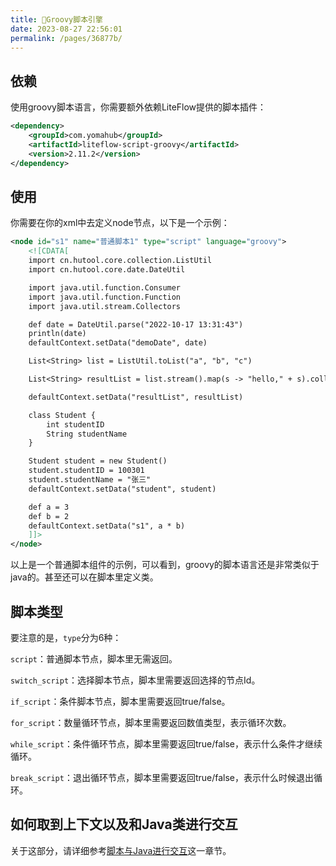 ```yaml
---
title: 🥏Groovy脚本引擎
date: 2023-08-27 22:56:01
permalink: /pages/36877b/
---
```


## 依赖

使用groovy脚本语言，你需要额外依赖LiteFlow提供的脚本插件：

```xml
<dependency>
    <groupId>com.yomahub</groupId>
    <artifactId>liteflow-script-groovy</artifactId>
    <version>2.11.2</version>
</dependency>
```

## 使用

你需要在你的xml中去定义node节点，以下是一个示例：

```xml
<node id="s1" name="普通脚本1" type="script" language="groovy">
    <![CDATA[
    import cn.hutool.core.collection.ListUtil
    import cn.hutool.core.date.DateUtil

    import java.util.function.Consumer
    import java.util.function.Function
    import java.util.stream.Collectors

    def date = DateUtil.parse("2022-10-17 13:31:43")
    println(date)
    defaultContext.setData("demoDate", date)

    List<String> list = ListUtil.toList("a", "b", "c")

    List<String> resultList = list.stream().map(s -> "hello," + s).collect(Collectors.toList())

    defaultContext.setData("resultList", resultList)

    class Student {
        int studentID
        String studentName
    }

    Student student = new Student()
    student.studentID = 100301
    student.studentName = "张三"
    defaultContext.setData("student", student)

    def a = 3
    def b = 2
    defaultContext.setData("s1", a * b)
    ]]>
</node>
```

以上是一个普通脚本组件的示例，可以看到，groovy的脚本语言还是非常类似于java的。甚至还可以在脚本里定义类。

## 脚本类型

要注意的是，`type`分为6种：

`script`：普通脚本节点，脚本里无需返回。

`switch_script`：选择脚本节点，脚本里需要返回选择的节点Id。

`if_script`：条件脚本节点，脚本里需要返回true/false。

`for_script`：数量循环节点，脚本里需要返回数值类型，表示循环次数。

`while_script`：条件循环节点，脚本里需要返回true/false，表示什么条件才继续循环。

`break_script`：退出循环节点，脚本里需要返回true/false，表示什么时候退出循环。

## 如何取到上下文以及和Java类进行交互

关于这部分，请详细参考[脚本与Java进行交互](/pages/d861c8/)这一章节。